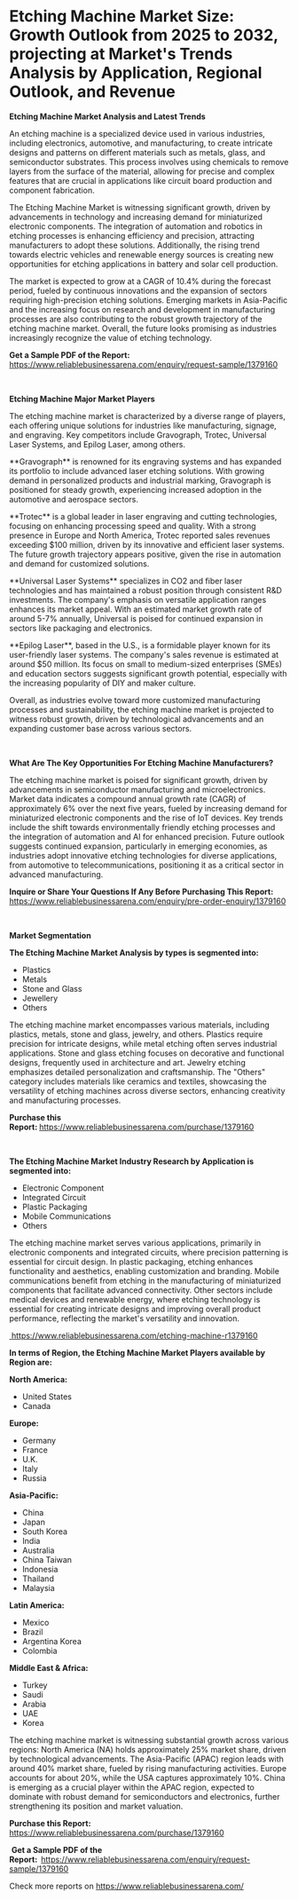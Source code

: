 <p><h1>Etching Machine Market Size: Growth Outlook from 2025 to 2032, projecting at Market's Trends Analysis by Application, Regional Outlook, and Revenue</h1></p><p><strong>Etching Machine Market Analysis and Latest Trends</strong></p>
<p><p>An etching machine is a specialized device used in various industries, including electronics, automotive, and manufacturing, to create intricate designs and patterns on different materials such as metals, glass, and semiconductor substrates. This process involves using chemicals to remove layers from the surface of the material, allowing for precise and complex features that are crucial in applications like circuit board production and component fabrication.</p><p>The Etching Machine Market is witnessing significant growth, driven by advancements in technology and increasing demand for miniaturized electronic components. The integration of automation and robotics in etching processes is enhancing efficiency and precision, attracting manufacturers to adopt these solutions. Additionally, the rising trend towards electric vehicles and renewable energy sources is creating new opportunities for etching applications in battery and solar cell production.</p><p>The market is expected to grow at a CAGR of 10.4% during the forecast period, fueled by continuous innovations and the expansion of sectors requiring high-precision etching solutions. Emerging markets in Asia-Pacific and the increasing focus on research and development in manufacturing processes are also contributing to the robust growth trajectory of the etching machine market. Overall, the future looks promising as industries increasingly recognize the value of etching technology.</p></p>
<p><strong>Get a Sample PDF of the Report:&nbsp;</strong> <a href="https://www.reliablebusinessarena.com/enquiry/request-sample/1379160?utm_campaign=3021&utm_medium=2&utm_source=Github&utm_content=ia&utm_term=08042025&utm_id=etching-machine">https://www.reliablebusinessarena.com/enquiry/request-sample/1379160</a></p>
<p>&nbsp;</p>
<p><strong>Etching Machine Major Market Players</strong></p>
<p><p>The etching machine market is characterized by a diverse range of players, each offering unique solutions for industries like manufacturing, signage, and engraving. Key competitors include Gravograph, Trotec, Universal Laser Systems, and Epilog Laser, among others. </p><p>**Gravograph** is renowned for its engraving systems and has expanded its portfolio to include advanced laser etching solutions. With growing demand in personalized products and industrial marking, Gravograph is positioned for steady growth, experiencing increased adoption in the automotive and aerospace sectors.</p><p>**Trotec** is a global leader in laser engraving and cutting technologies, focusing on enhancing processing speed and quality. With a strong presence in Europe and North America, Trotec reported sales revenues exceeding $100 million, driven by its innovative and efficient laser systems. The future growth trajectory appears positive, given the rise in automation and demand for customized solutions. </p><p>**Universal Laser Systems** specializes in CO2 and fiber laser technologies and has maintained a robust position through consistent R&D investments. The company's emphasis on versatile application ranges enhances its market appeal. With an estimated market growth rate of around 5-7% annually, Universal is poised for continued expansion in sectors like packaging and electronics.</p><p>**Epilog Laser**, based in the U.S., is a formidable player known for its user-friendly laser systems. The company's sales revenue is estimated at around $50 million. Its focus on small to medium-sized enterprises (SMEs) and education sectors suggests significant growth potential, especially with the increasing popularity of DIY and maker culture.</p><p>Overall, as industries evolve toward more customized manufacturing processes and sustainability, the etching machine market is projected to witness robust growth, driven by technological advancements and an expanding customer base across various sectors.</p></p>
<p>&nbsp;</p>
<p><strong>What Are The Key Opportunities For Etching Machine Manufacturers?</strong></p>
<p><p>The etching machine market is poised for significant growth, driven by advancements in semiconductor manufacturing and microelectronics. Market data indicates a compound annual growth rate (CAGR) of approximately 6% over the next five years, fueled by increasing demand for miniaturized electronic components and the rise of IoT devices. Key trends include the shift towards environmentally friendly etching processes and the integration of automation and AI for enhanced precision. Future outlook suggests continued expansion, particularly in emerging economies, as industries adopt innovative etching technologies for diverse applications, from automotive to telecommunications, positioning it as a critical sector in advanced manufacturing.</p></p>
<p><strong>Inquire or Share Your Questions If Any Before Purchasing This Report:</strong> <a href="https://www.reliablebusinessarena.com/enquiry/pre-order-enquiry/1379160?utm_campaign=3021&utm_medium=2&utm_source=Github&utm_content=ia&utm_term=08042025&utm_id=etching-machine">https://www.reliablebusinessarena.com/enquiry/pre-order-enquiry/1379160</a></p>
<p>&nbsp;</p>
<p><strong>Market Segmentation</strong></p>
<p><strong>The Etching Machine Market Analysis by types is segmented into:</strong></p>
<p><ul><li>Plastics</li><li>Metals</li><li>Stone and Glass</li><li>Jewellery</li><li>Others</li></ul></p>
<p><p>The etching machine market encompasses various materials, including plastics, metals, stone and glass, jewelry, and others. Plastics require precision for intricate designs, while metal etching often serves industrial applications. Stone and glass etching focuses on decorative and functional designs, frequently used in architecture and art. Jewelry etching emphasizes detailed personalization and craftsmanship. The "Others" category includes materials like ceramics and textiles, showcasing the versatility of etching machines across diverse sectors, enhancing creativity and manufacturing processes.</p></p>
<p><strong>Purchase this Report:&nbsp;</strong><a href="https://www.reliablebusinessarena.com/purchase/1379160?utm_campaign=3021&utm_medium=2&utm_source=Github&utm_content=ia&utm_term=08042025&utm_id=etching-machine">https://www.reliablebusinessarena.com/purchase/1379160</a></p>
<p>&nbsp;</p>
<p><strong>The Etching Machine Market Industry Research by Application is segmented into:</strong></p>
<p><ul><li>Electronic Component</li><li>Integrated Circuit</li><li>Plastic Packaging</li><li>Mobile Communications</li><li>Others</li></ul></p>
<p><p>The etching machine market serves various applications, primarily in electronic components and integrated circuits, where precision patterning is essential for circuit design. In plastic packaging, etching enhances functionality and aesthetics, enabling customization and branding. Mobile communications benefit from etching in the manufacturing of miniaturized components that facilitate advanced connectivity. Other sectors include medical devices and renewable energy, where etching technology is essential for creating intricate designs and improving overall product performance, reflecting the market's versatility and innovation.</p></p>
<p><a href="https://www.reliablebusinessarena.com/etching-machine-r1379160?utm_campaign=3021&utm_medium=2&utm_source=Github&utm_content=ia&utm_term=08042025&utm_id=etching-machine">&nbsp;https://www.reliablebusinessarena.com/etching-machine-r1379160</a></p>
<p><strong>In terms of Region, the Etching Machine Market Players available by Region are:</strong></p>
<p>
    <p> <strong> North America: </strong>
        <ul>
            <li>United States</li>
            <li>Canada</li>
        </ul>
        </p> 
    <p> <strong> Europe: </strong>
        <ul>
            <li>Germany</li>
            <li>France</li>
            <li>U.K.</li>
            <li>Italy</li>
            <li>Russia</li>
        </ul>
        </p> 
    <p> <strong> Asia-Pacific: </strong>
        <ul>
            <li>China</li>
            <li>Japan</li>
            <li>South Korea</li>
            <li>India</li>
            <li>Australia</li>
            <li>China Taiwan</li>
            <li>Indonesia</li>
            <li>Thailand</li>
            <li>Malaysia</li>
        </ul>
        </p> 
    <p> <strong> Latin America: </strong>
        <ul>
            <li>Mexico</li>
            <li>Brazil</li>
            <li>Argentina Korea</li>
            <li>Colombia</li>
        </ul>
        </p> 
    <p> <strong> Middle East & Africa: </strong>
        <ul>
            <li>Turkey</li>
            <li>Saudi</li>
            <li>Arabia</li>
            <li>UAE</li>
            <li>Korea</li>
        </ul>
    </p>
    </p>
<p><p>The etching machine market is witnessing substantial growth across various regions: North America (NA) holds approximately 25% market share, driven by technological advancements. The Asia-Pacific (APAC) region leads with around 40% market share, fueled by rising manufacturing activities. Europe accounts for about 20%, while the USA captures approximately 10%. China is emerging as a crucial player within the APAC region, expected to dominate with robust demand for semiconductors and electronics, further strengthening its position and market valuation.</p></p>
<p><strong>Purchase this Report: </strong><a href="https://www.reliablebusinessarena.com/purchase/1379160?utm_campaign=3021&utm_medium=2&utm_source=Github&utm_content=ia&utm_term=08042025&utm_id=etching-machine">https://www.reliablebusinessarena.com/purchase/1379160</a></p>
<p>&nbsp;<strong>Get a Sample PDF of the Report:&nbsp;&nbsp;</strong><a href="https://www.reliablebusinessarena.com/enquiry/request-sample/1379160?utm_campaign=3021&utm_medium=2&utm_source=Github&utm_content=ia&utm_term=08042025&utm_id=etching-machine">https://www.reliablebusinessarena.com/enquiry/request-sample/1379160</a></p>
<p><strong></strong></p>
<p>Check more reports on <a href="https://www.reliablebusinessarena.com/?utm_campaign=3021&utm_medium=2&utm_source=Github&utm_content=ia&utm_term=08042025&utm_id=etching-machine">https://www.reliablebusinessarena.com/</a></p>